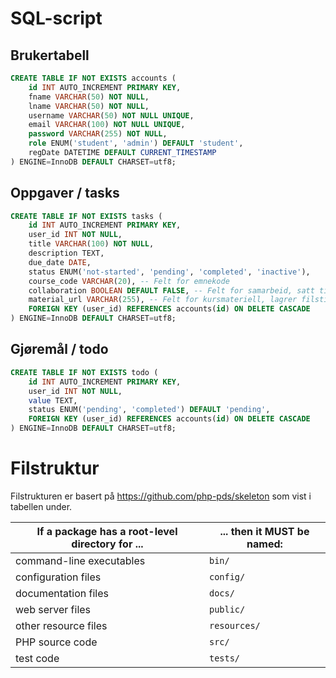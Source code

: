 # SQL-script

## Brukertabell
```sql
CREATE TABLE IF NOT EXISTS accounts (
    id INT AUTO_INCREMENT PRIMARY KEY,
    fname VARCHAR(50) NOT NULL,
    lname VARCHAR(50) NOT NULL,
    username VARCHAR(50) NOT NULL UNIQUE,
    email VARCHAR(100) NOT NULL UNIQUE,
    password VARCHAR(255) NOT NULL,
    role ENUM('student', 'admin') DEFAULT 'student',
    regDate DATETIME DEFAULT CURRENT_TIMESTAMP
) ENGINE=InnoDB DEFAULT CHARSET=utf8;
```

## Oppgaver / tasks
```sql
CREATE TABLE IF NOT EXISTS tasks (
    id INT AUTO_INCREMENT PRIMARY KEY,
    user_id INT NOT NULL,
    title VARCHAR(100) NOT NULL,
    description TEXT,
    due_date DATE,
    status ENUM('not-started', 'pending', 'completed', 'inactive'),
    course_code VARCHAR(20), -- Felt for emnekode
    collaboration BOOLEAN DEFAULT FALSE, -- Felt for samarbeid, satt til FALSE som standard
    material_url VARCHAR(255), -- Felt for kursmateriell, lagrer filsti eller URL
    FOREIGN KEY (user_id) REFERENCES accounts(id) ON DELETE CASCADE
) ENGINE=InnoDB DEFAULT CHARSET=utf8;
```

## Gjøremål / todo
```sql
CREATE TABLE IF NOT EXISTS todo (
    id INT AUTO_INCREMENT PRIMARY KEY,
    user_id INT NOT NULL,
    value TEXT,
    status ENUM('pending', 'completed') DEFAULT 'pending',
    FOREIGN KEY (user_id) REFERENCES accounts(id) ON DELETE CASCADE
) ENGINE=InnoDB DEFAULT CHARSET=utf8;
```

# Filstruktur

Filstrukturen er basert på https://github.com/php-pds/skeleton som vist i tabellen under.


| If a package has a root-level directory for ... | ... then it MUST be named: |
| ----------------------------------------------- | -------------------------- |
| command-line executables                        | `bin/`                     |
| configuration files                             | `config/`                  |
| documentation files                             | `docs/`                    |
| web server files                                | `public/`                  |
| other resource files                            | `resources/`               |
| PHP source code                                 | `src/`                     |
| test code                                       | `tests/`                   |
